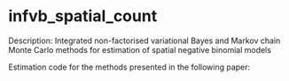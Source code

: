 # infvb_spatial_count
Description: Integrated non-factorised variational Bayes and Markov chain Monte Carlo methods for estimation of spatial negative binomial models

Estimation code for the methods presented in the following paper:
